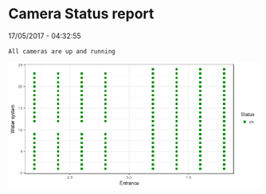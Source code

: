 Camera Status report
================
17/05/2017 - 04:32:55

    All cameras are up and running

![](camreport_files/figure-markdown_github/unnamed-chunk-2-1.png)
